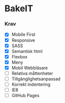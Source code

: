 # BakeIT


### Krav
- [x] Mobile First
- [x] Responsive
- [x] SASS
- [x] Semantisk html
- [x] Flexbox
- [x] Meny
- [x] Mobil Webbläsare
- [ ] Relativa måttenheter
- [ ] Tillgänglighetsanpassad
- [ ] Korrekt indentering
- [ ] IE8
- [ ] GitHub Pages
